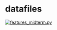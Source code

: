 # datafiles

[![features_midterm.py](https://github.com/teamsafi/datafiles/actions/workflows/actions.yml/badge.svg)](https://github.com/teamsafi/datafiles/actions/workflows/actions.yml)
